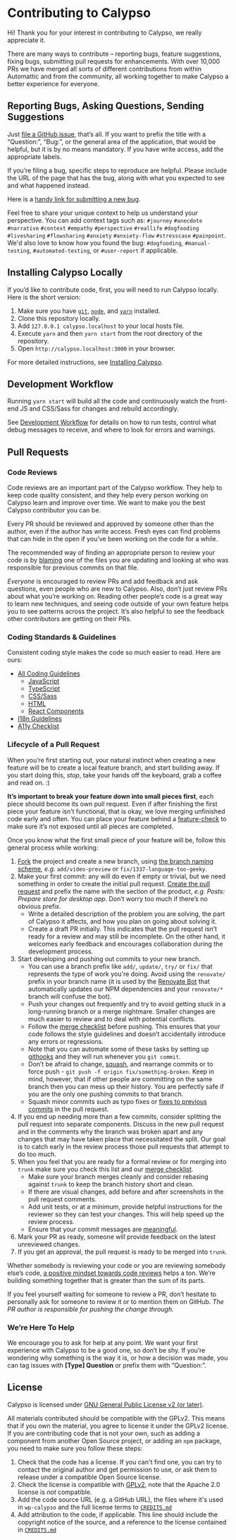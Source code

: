 # Contributing to Calypso

Hi! Thank you for your interest in contributing to Calypso, we really appreciate it.

There are many ways to contribute – reporting bugs, feature suggestions, fixing bugs, submitting pull requests for enhancements.
With over 10,000 PRs we have merged all sorts of different contributions from within Automattic and from the community, all working together to make Calypso a better experience for everyone.

## Reporting Bugs, Asking Questions, Sending Suggestions

Just [file a GitHub issue](https://github.com/Automattic/wp-calypso/issues/), that’s all. If you want to prefix the title with a “Question:”, “Bug:”, or the general area of the application, that would be helpful, but it is by no means mandatory. If you have write access, add the appropriate labels.

If you’re filing a bug, specific steps to reproduce are helpful. Please include the URL of the page that has the bug, along with what you expected to see and what happened instead.

Here is a [handy link for submitting a new bug](https://github.com/Automattic/wp-calypso/issues/new?labels%5B%5D=%5BType%5D%20Bug).

Feel free to share your unique context to help us understand your perspective. You can add context tags such as: `#journey` `#anecdote` `#narrative` `#context` `#empathy` `#perspective` `#reallife` `#dogfooding` `#livesharing` `#flowsharing` `#anxiety` `#anxiety-flow` `#stresscase` `#painpoint`. We'd also love to know how you found the bug: `#dogfooding`, `#manual-testing`, `#automated-testing`, or `#user-report` if applicable.

## Installing Calypso Locally

If you’d like to contribute code, first, you will need to run Calypso locally. Here is the short version:

1. Make sure you have [`git`](https://git-scm.com/), [`node`](https://nodejs.org/), and [`yarn`](https://classic.yarnpkg.com/en/docs/install) installed.
2. Clone this repository locally.
3. Add `127.0.0.1 calypso.localhost` to your local hosts file.
4. Execute `yarn` and then `yarn start` from the root directory of the repository.
5. Open `http://calypso.localhost:3000` in your browser.

For more detailed instructions, see [Installing Calypso](../docs/install.md).

## Development Workflow

Running `yarn start` will build all the code and continuously watch the front-end JS and CSS/Sass for changes and rebuild accordingly.

See [Development Workflow](../docs/development-workflow.md) for details on how to run tests, control what debug messages to receive, and where to look for errors and warnings.

## Pull Requests

### Code Reviews

Code reviews are an important part of the Calypso workflow. They help to keep code quality consistent, and they help every person working on Calypso learn and improve over time. We want to make you the best Calypso contributor you can be.

Every PR should be reviewed and approved by someone other than the author, even if the author has write access. Fresh eyes can find problems that can hide in the open if you’ve been working on the code for a while.

The recommended way of finding an appropriate person to review your code is by [blaming](https://help.github.com/articles/using-git-blame-to-trace-changes-in-a-file/) one of the files you are updating and looking at who was responsible for previous commits on that file.

_Everyone_ is encouraged to review PRs and add feedback and ask questions, even people who are new to Calypso. Also, don’t just review PRs about what you’re working on. Reading other people’s code is a great way to learn new techniques, and seeing code outside of your own feature helps you to see patterns across the project. It’s also helpful to see the feedback other contributors are getting on their PRs.

### Coding Standards & Guidelines

Consistent coding style makes the code so much easier to read. Here are ours:

- [All Coding Guidelines](../docs/coding-guidelines.md)
  - [JavaScript](../docs/coding-guidelines/javascript.md)
  - [TypeScript](../docs/coding-guidelines/typescript.md)
  - [CSS/Sass](../docs/coding-guidelines/css.md)
  - [HTML](../docs/coding-guidelines/html.md)
  - [React Components](../docs/components.md)
- [I18n Guidelines](../packages/i18n-calypso/README.md)
- [A11y Checklist](../docs/accessibility-checklist.md)

### Lifecycle of a Pull Request

When you’re first starting out, your natural instinct when creating a new feature will be to create a local feature branch, and start building away. If you start doing this, _stop_, take your hands off the keyboard, grab a coffee and read on. :)

**It’s important to break your feature down into small pieces first**, each piece should become its own pull request. Even if after finishing the first piece your feature isn’t functional, that is okay, we love merging unfinished code early and often. You can place your feature behind a [feature-check](../config/README.md#feature-flags) to make sure it’s not exposed until all pieces are completed.

Once you know what the first small piece of your feature will be, follow this general process while working:

1. [Fork](https://help.github.com/articles/fork-a-repo/) the project and create a new branch, using [the branch naming scheme](../docs/git-workflow.md#branch-naming-scheme), _e.g._ `add/video-preview` or `fix/1337-language-too-geeky`.
2. Make your first commit: any will do even if empty or trivial, but we need something in order to create the initial pull request. [Create the pull request](https://help.github.com/articles/creating-a-pull-request-from-a-fork/) and prefix the name with the section of the product, _e.g._ _Posts: Prepare store for desktop app_. Don’t worry too much if there’s no obvious prefix.
   - Write a detailed description of the problem you are solving, the part of Calypso it affects, and how you plan on going about solving it.
   - Create a draft PR initially. This indicates that the pull request isn’t ready for a review and may still be incomplete. On the other hand, it welcomes early feedback and encourages collaboration during the development process.
3. Start developing and pushing out commits to your new branch.
   - You can use a branch prefix like `add/`, `update/`, `try/` or `fix/` that represents the type of work you're doing. Avoid using the `renovate/` prefix in your branch name (it is used by the [Renovate Bot](https://renovatebot.com/) that automatically updates our NPM dependencies and your `renovate/*` branch will confuse the bot).
   - Push your changes out frequently and try to avoid getting stuck in a long-running branch or a merge nightmare. Smaller changes are much easier to review and to deal with potential conflicts.
   - Follow the [merge checklist](../docs/merge-checklist.md) before pushing. This ensures that your code follows the style guidelines and doesn’t accidentally introduce any errors or regressions.
   - Note that you can automate some of these tasks by setting up [githooks](../docs/coding-guidelines/javascript.md#setting-up-githooks) and they will run whenever you `git commit`.
   - Don’t be afraid to change, [squash](http://gitready.com/advanced/2009/02/10/squashing-commits-with-rebase.html), and rearrange commits or to force push - `git push -f origin fix/something-broken`. Keep in mind, however, that if other people are committing on the same branch then you can mess up their history. You are perfectly safe if you are the only one pushing commits to that branch.
   - Squash minor commits such as typo fixes or [fixes to previous commits](http://fle.github.io/git-tip-keep-your-branch-clean-with-fixup-and-autosquash.html) in the pull request.
4. If you end up needing more than a few commits, consider splitting the pull request into separate components. Discuss in the new pull request and in the comments why the branch was broken apart and any changes that may have taken place that necessitated the split. Our goal is to catch early in the review process those pull requests that attempt to do too much.
5. When you feel that you are ready for a formal review or for merging into `trunk` make sure you check this list and our [merge checklist](../docs/merge-checklist.md).
   - Make sure your branch merges cleanly and consider rebasing against `trunk` to keep the branch history short and clean.
   - If there are visual changes, add before and after screenshots in the pull request comments.
   - Add unit tests, or at a minimum, provide helpful instructions for the reviewer so they can test your changes. This will help speed up the review process.
   - Ensure that your commit messages are [meaningful](http://robots.thoughtbot.com/5-useful-tips-for-a-better-commit-message).
6. Mark your PR as ready, someone will provide feedback on the latest unreviewed changes.
7. If you get an approval, the pull request is ready to be merged into `trunk`.

Whether somebody is reviewing your code or you are reviewing somebody else’s code, [a positive mindset towards code reviews](https://medium.com/medium-eng/the-code-review-mindset-3280a4af0a89) helps a ton. We’re building something together that is greater than the sum of its parts.

If you feel yourself waiting for someone to review a PR, don’t hesitate to personally ask for someone to review it or to mention them on GitHub. _The PR author is responsible for pushing the change through._

### We’re Here To Help

We encourage you to ask for help at any point. We want your first experience with Calypso to be a good one, so don’t be shy. If you’re wondering why something is the way it is, or how a decision was made, you can tag issues with **<span class="label type-question">[Type] Question</span>** or prefix them with “Question:”.

## License

Calypso is licensed under [GNU General Public License v2 (or later)](../LICENSE.md).

All materials contributed should be compatible with the GPLv2. This means that if you own the material, you agree to license it under the GPLv2 license. If you are contributing code that is not your own, such as adding a component from another Open Source project, or adding an `npm` package, you need to make sure you follow these steps:

1. Check that the code has a license. If you can't find one, you can try to contact the original author and get permission to use, or ask them to release under a compatible Open Source license.
2. Check the license is compatible with [GPLv2](http://www.gnu.org/licenses/license-list.en.html#GPLCompatibleLicenses), note that the Apache 2.0 license is _not_ compatible.
3. Add the code source URL (e.g. a GitHub URL), the files where it's used in `wp-calypso` and the full license terms to [`CREDITS.md`](../CREDITS.md)
4. Add attribution to the code, if applicable. This line should include the copyright notice of the source, and a reference to the license contained in [`CREDITS.md`](../CREDITS.md)
